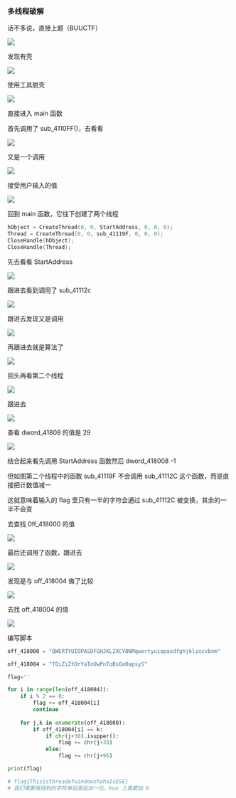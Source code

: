 ### 多线程破解

话不多说，直接上题（BUUCTF）

![](https://pic1.imgdb.cn/item/67b56914d0e0a243d400aea3.png)

发现有壳

![](https://pic1.imgdb.cn/item/67b569dad0e0a243d400aee1.png)

使用工具脱壳

![](https://pic1.imgdb.cn/item/67b56a04d0e0a243d400aef4.png)

直接进入 main 函数

首先调用了 sub_4110FF()，去看看

![](https://pic1.imgdb.cn/item/67b56c1ed0e0a243d400af9d.png)

又是一个调用

![](https://pic1.imgdb.cn/item/67b56ce8d0e0a243d400b018.png)

接受用户输入的值

![](https://pic1.imgdb.cn/item/67b56cf7d0e0a243d400b021.png)

回到 main 函数，它往下创建了两个线程

```c
hObject = CreateThread(0, 0, StartAddress, 0, 0, 0);
Thread = CreateThread(0, 0, sub_41119F, 0, 0, 0);
CloseHandle(hObject);
CloseHandle(Thread);
```

先去看看 StartAddress

![](https://pic1.imgdb.cn/item/67b56e38d0e0a243d400b094.png)

跟进去看到调用了 sub_41112c

![](https://pic1.imgdb.cn/item/67b56e4ad0e0a243d400b0a0.png)

跟进去发现又是调用

![](https://pic1.imgdb.cn/item/67b574c7d0e0a243d400b3f3.png)

再跟进去就是算法了

![](https://pic1.imgdb.cn/item/67b57e80d0e0a243d400b70e.png)

回头再看第二个线程

![](https://pic1.imgdb.cn/item/67b57618d0e0a243d400b48b.png)

跟进去

![](https://pic1.imgdb.cn/item/67b57606d0e0a243d400b478.png)

查看 dword_41808 的值是 29

![](https://pic1.imgdb.cn/item/67b576fad0e0a243d400b4c2.png)

结合起来看先调用 StartAddress 函数然后 dword_418008 -1

但如图第二个线程中的函数 sub_41119F 不会调用 sub_41112C 这个函数，而是直接把计数值减一

这就意味着输入的 flag 里只有一半的字符会通过 sub_41112C 被变换，其余的一半不会变

去查找 0ff_418000 的值

![](https://pic1.imgdb.cn/item/67b57a65d0e0a243d400b591.png)

最后还调用了函数，跟进去

![](https://pic1.imgdb.cn/item/67b57abfd0e0a243d400b5ae.png)

发现是与 off_418004 做了比较

![](https://pic1.imgdb.cn/item/67b57ae0d0e0a243d400b5b5.png)

去找 off_418004 的值

![](https://pic1.imgdb.cn/item/67b57b3fd0e0a243d400b5c9.png)

编写脚本

```python
off_418000 = "QWERTYUIOPASDFGHJKLZXCVBNMqwertyuiopasdfghjklzxcvbnm"

off_418004 = "TOiZiZtOrYaToUwPnToBsOaOapsyS"

flag=''

for i in range(len(off_418004)):
    if i % 2 == 0:
        flag += off_418004[i]
        continue
        
    for j,k in enumerate(off_418000):
        if off_418004[i] == k:
            if chr(j+38).isupper():
                flag += chr(j+38)
            else:
                flag += chr(j+96)

print(flag)

# flag{ThisisthreadofwindowshahaIsESE}
# 我们需要再得到的字符串后面在加一位，buu 上需要加 E
```

